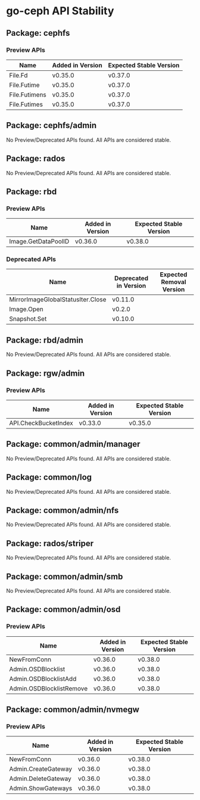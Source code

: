 <!-- GENERATED FILE: DO NOT EDIT DIRECTLY -->

# go-ceph API Stability

## Package: cephfs

### Preview APIs

Name | Added in Version | Expected Stable Version | 
---- | ---------------- | ----------------------- | 
File.Fd | v0.35.0 | v0.37.0 | 
File.Futime | v0.35.0 | v0.37.0 | 
File.Futimens | v0.35.0 | v0.37.0 | 
File.Futimes | v0.35.0 | v0.37.0 | 

## Package: cephfs/admin

No Preview/Deprecated APIs found. All APIs are considered stable.

## Package: rados

No Preview/Deprecated APIs found. All APIs are considered stable.

## Package: rbd

### Preview APIs

Name | Added in Version | Expected Stable Version | 
---- | ---------------- | ----------------------- | 
Image.GetDataPoolID | v0.36.0 | v0.38.0 | 

### Deprecated APIs

Name | Deprecated in Version | Expected Removal Version | 
---- | --------------------- | ------------------------ | 
MirrorImageGlobalStatusIter.Close | v0.11.0 |  | 
Image.Open | v0.2.0 |  | 
Snapshot.Set | v0.10.0 |  | 

## Package: rbd/admin

No Preview/Deprecated APIs found. All APIs are considered stable.

## Package: rgw/admin

### Preview APIs

Name | Added in Version | Expected Stable Version | 
---- | ---------------- | ----------------------- | 
API.CheckBucketIndex | v0.33.0 | v0.35.0 | 

## Package: common/admin/manager

No Preview/Deprecated APIs found. All APIs are considered stable.

## Package: common/log

No Preview/Deprecated APIs found. All APIs are considered stable.

## Package: common/admin/nfs

No Preview/Deprecated APIs found. All APIs are considered stable.

## Package: rados/striper

No Preview/Deprecated APIs found. All APIs are considered stable.

## Package: common/admin/smb

No Preview/Deprecated APIs found. All APIs are considered stable.

## Package: common/admin/osd

### Preview APIs

Name | Added in Version | Expected Stable Version | 
---- | ---------------- | ----------------------- | 
NewFromConn | v0.36.0 | v0.38.0 | 
Admin.OSDBlocklist | v0.36.0 | v0.38.0 | 
Admin.OSDBlocklistAdd | v0.36.0 | v0.38.0 | 
Admin.OSDBlocklistRemove | v0.36.0 | v0.38.0 | 

## Package: common/admin/nvmegw

### Preview APIs

Name | Added in Version | Expected Stable Version | 
---- | ---------------- | ----------------------- | 
NewFromConn | v0.36.0 | v0.38.0 | 
Admin.CreateGateway | v0.36.0 | v0.38.0 | 
Admin.DeleteGateway | v0.36.0 | v0.38.0 | 
Admin.ShowGateways | v0.36.0 | v0.38.0 | 

